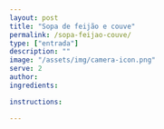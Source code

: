 ```yaml
---
layout: post
title: "Sopa de feijão e couve"
permalink: /sopa-feijao-couve/
type: ["entrada"]
description: ""
image: "/assets/img/camera-icon.png"
serve: 2
author: 
ingredients:

instructions:

---
```

